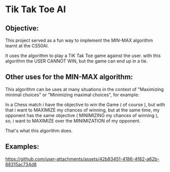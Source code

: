 # Tik Tak Toe AI
## Objective:

This project served as a fun way to implement the MIN-MAX algorithm learnt at the CS50AI.

It uses the algorithm to play a TiK Tak Toe game against the user.
with this algorithm the USER CANNOT WIN, but the game can end up in a tie.

## Other uses for the MIN-MAX algorithm:

This algorithm can be uses at many situations in the context of "Maximizing minimal choices" or "Minimizing maximal choices", for example:

In a Chess match i have the objective to win the Game ( of course ), but with that i want to MAXIMIZE my chances of winning, but at the same time, my opponent
has the same objective ( MINIMIZING my chances of winning ), so, i want to MAXIMIZE over the MINIMIZATION of my opponent.

That's what this algorithm does.

## Examples:


https://github.com/user-attachments/assets/42b83451-4186-4f82-a62b-88315ac734d8




